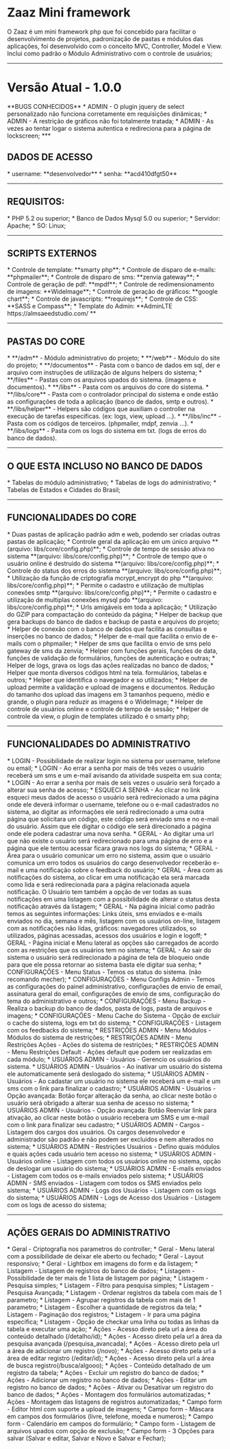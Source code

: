 <h1>Zaaz Mini framework</h1>

O Zaaz é um mini framework php que foi concebido para facilitar o desenvolvimento de projetos, padronização de pastas e módulos das aplicações, foi desenvolvido com o conceito MVC, Controller, Model e View. Inclui como padrão o Módulo Administrativo com o controle de usuários;

***

<h1>Versão Atual - 1.0.0</h1>
**BUGS CONHECIDOS**
* ADMIN - O plugin jquery de select personalizado não funciona corretamente em requisições dinâmicas;
* ADMIN - A restrição de gráficos não foi totalmente tratada;
* ADMIN - As vezes ao tentar logar o sistema autentica e redireciona para a página de lockscreen;
***

<h2>DADOS DE ACESSO</h2>
* username: **desenvolvedor**
* senha: **acd410dfgt50**

***

<h2>REQUISITOS:</h2>
* PHP 5.2 ou superior;
* Banco de Dados Mysql 5.0 ou superior;
* Servidor: Apache;
* SO: Linux;

***

<h2>SCRIPTS EXTERNOS</h2>
* Controle de template: **smarty php**;
* Controle de disparo de e-mails: **phpmailer**;
* Controle de disparo de sms: **zenvia gateway**;
* Controle de geração de pdf: **mpdf**;
* Controle de redimensionamento de imagens: **WideImage**;
* Controle de geração de gráficos: **google chart**;
* Controle de javascripts: **requirejs**;
* Controle de CSS: **SASS e Compass**;
* Template do Admin: **AdminLTE https://almsaeedstudio.com/ **

***

<h2>PASTAS DO CORE</h2>
* **/adm** - Módulo administrativo do projeto;
* **/web** - Módulo do site do projeto;
* **/documentos** - Pasta com o banco de dados em sql, der e arquivo com instruções de utilização de alguns helpers do sistema;
* **/files** - Pastas com os arquivos upados do sistema. (imagens e documentos).
* **/libs** - Pasta com os arquivos do core do sistema.
* **/libs/core** - Pasta com o controlador principal do sistema e onde estão as configurações de toda a aplicação (banco de dados, smtp e outros).
* **/libs/helper** - Helpers são códigos que auxiliam o controller na execução de tarefas especificas. (ex: logs, view, upload ...).
* **/libs/inc** - Pasta com os códigos de terceiros. (phpmailer, mdpf, zenvia ...).
* **/libs/logs** - Pasta com os logs do sistema em txt. (logs de erros do banco de dados).

***

<h2>O QUE ESTA INCLUSO NO BANCO DE DADOS</h2>
* Tabelas do módulo administrativo;
* Tabelas de logs do administrativo;
* Tabelas de Estados e Cidades do Brasil;

***

<h2>FUNCIONALIDADES DO CORE</h2>
* Duas pastas de aplicação padrão adm e web, podendo ser criadas outras pastas de aplicação;
* Controle geral da aplicação em um único arquivo **(arquivo: libs/core/config.php)**;
* Controle de tempo de sessão ativa no sistema **(arquivo: libs/core/config.php)**;
* Controle de tempo que o usuário online é destruido do sistema **(arquivo: libs/core/config.php)**;
* Controle do status dos erros do sistema **(arquivo: libs/core/config.php)**;
* Utilização da função de criptografia mcrypt_encrypt do php **(arquivo: libs/core/config.php)**;
* Permite o cadastro e utilização de multiplas conexões smtp **(arquivo: libs/core/config.php)**;
* Permite o cadastro e utilização de multiplas conexões mysql pdo **(arquivo: libs/core/config.php)**;
* Urls amigáveis em toda a aplicação;
* Utilização do GZIP para compactação do conteúdo da página;
* Helper de backup que gera backups do banco de dados e backup de pasta e arquivos do projeto;
* Helper de conexão com o banco de dados que facilita as consultas e inserções no banco de dados;
* Helper de e-mail que facilita o envio de e-mails com o phpmailer;
* Helper de sms que facilita o envio de sms pelo gateway de sms da zenvia;
* Helper com funções gerais, funções de data, funções de validação de formulários, funções de autenticação e outras;
* Helper de logs, grava os logs das ações realizadas no banco de dados;
* Helper que monta diversos códigos html na tela. formulários, tabelas e outros;
* Helper que identifica o navegador e so utilizados;
* Helper de upload permite a validação e upload de imagens e documentos. Redução do tamanho dos upload das imagens em 3 tamanhos pequeno, médio e grande, o plugin para reduzir as imagens é o WideImage;
* Helper de controle de usuários online e controle de tempo de sessão;
* Helper de controle da view, o plugin de templates utilizado é o smarty php;

***

<h2>FUNCIONALIDADES DO ADMINISTRATIVO</h2>
* LOGIN - Possibilidade de realizar login no sistema por username, telefone ou email;
* LOGIN - Ao errar a senha por mais de três vezes o usuário receberá um sms e um e-mail avisando da atividade suspeita em sua conta;
* LOGIN - Ao errar a senha por mais de seis vezes o usuário será forçado a alterar sua senha de acesso;
* ESQUECI A SENHA - Ao clicar no link esqueci meus dados de acesso o usuário será redirecionado a uma página onde ele deverá informar o username, telefone ou o e-mail cadastrados no sistema, ao digitar as informações ele será redirecionado a uma outra página que solicitara um código, este código será enviado sms e no e-mail do usuário. Assim que ele digitar o código ele será direcionado a página onde ele podera cadastrar uma nova senha.
* GERAL - Ao digitar uma url que não existe o usuário será redirecionado para uma página de erro e a página que ele tentou acessar ficara grava nos logs do sistema;
* GERAL - Área para o usuário comunicar um erro no sistema, assim que o usuário comunica um erro todos os usuários do cargo desenvolvedor receberão e-mail e uma notificação sobre o feedback do usuário;
* GERAL - Área com as notificações do sistema, ao clicar em uma notificação ela será marcada como lida e será redirecionada para a página relacionada aquela notificação. O Usuário tem também a opção de ver todas as suas notificações em uma listagem com a possibilidade de alterar o status desta notificação através da listagem;
* GERAL - Na página inicial como padrão temos as seguintes informações: Links úteis, sms enviados e e-mails enviados no dia, semana e mês, listagem com os usuários on-line, listagem com as notificações não lidas, gráficos: navegadores utilizados, so utilizados, páginas acessadas, acessos dos usuários e login e logoff;
* GERAL - Página inicial e Menu lateral as opções são carregados de acordo com as restrições que os usuários tem no sistema;
* GERAL - Ao sair do sistema o usuário será redirecionado a página de tela de bloqueio onde para que ele possa retornar ao sistema basta ele digitar sua senha;
* CONFIGURAÇÕES - Menu Status - Temos os status do sistema. (não recomando mecher);
* CONFIGURAÇÕES - Menu Configs Admin - Temos as configurações do painel administrativo, configurações de envio de email, assinatura geral do email, configurações de envio de sms, configuração do tema do administrativo e outros;
* CONFIGURAÇÕES - Menu Backup - Realiza o backup do banco de dados, pasta de logs, pasta de arquivos e imagens;
* CONFIGURAÇÕES - Menu Cache do Sistema - Opção de excluir o cache do sistema, logs em txt do sistema;
* CONFIGURAÇÕES - Listagem com os feedbacks do sistema;
* RESTRIÇÕES ADMIN - Menu Módulos - Módulos do sistema de restrições;
* RESTRIÇÕES ADMIN - Menu Restrições Ações - Ações do sistema de restrições;
* RESTRIÇÕES ADMIN - Menu Restrições Default - Ações default que podem ser realizadas em cada módulo;
* USUÁRIOS ADMIN - Usuários - Gerencio os usuários do sistema.
* USUÁRIOS ADMIN - Usuários - Ao inativar um usuário do sistema ele automaticamente será deslogado do sistema;
* USUÁRIOS ADMIN - Usuários - Ao cadastar um usuário no sistema ele receberá um e-mail e um sms com o link para finalizar o cadastro;
* USUÁRIOS ADMIN - Usuários - Opção avançada: Botão forçar alteração da senha, ao clicar neste botão o usuário será obrigado a alterar sua senha de acesso no sistema;
* USUÁRIOS ADMIN - Usuários - Opção avançada: Botão Reenviar link para ativação, ao clicar neste botão o usuário recebera um SMS e um e-mail com o link para finalizar seu cadastro;
* USUÁRIOS ADMIN - Cargos - Listagem dos cargos dos usuários. Os cargos desenvolvedor e administrador são padrão e não podem ser excluidos e nem alterados no sistema;
* USUÁRIOS ADMIN - Restrições Usuários - Defino quais módulos e quais ações cada usuário tem acesso no sistema;
* USUÁRIOS ADMIN - Usuários online - Listagem com todos os usuários online no sistema, opção de deslogar um usuário do sistema;
* USUÁRIOS ADMIN - E-mails enviados - Listagem com todos os e-mails enviados pelo sistema;
* USUÁRIOS ADMIN - SMS enviados - Listagem com todos os SMS enviados pelo sistema;
* USUÁRIOS ADMIN - Logs dos Usuários - Listagem com os logs do sistema;
* USUÁRIOS ADMIN - Logs de Acesso dos Usuários - Listagem com os logs de acesso do sistema;

***

<h2>AÇÕES GERAIS DO ADMINISTRATIVO</h2>
* Geral - Criptografia nos parametros do controller;
* Geral - Menu lateral com a possibilidade de deixar ele aberto ou fechado;
* Geral - Layout responsivo;
* Geral - Lightbox em imagens do form e da listagem;
* Listagem - Listagem de registros do banco de dados;
* Listagem - Possibilidade de ter mais de 1 lista de listagem por página;
* Listagem - Pesquisa simples;
* Listagem - Filtro para pesquisa simples;
* Listagem - Pesquisa Avançada;
* Listagem - Ordenar registros da tabela com mais de 1 parametro;
* Listagem - Agrupar registros da tabela com mais de 1 parametro;
* Listagem - Escolher a quantidade de registros da tela;
* Listagem - Paginação dos registros;
* Listagem - Ir para uma página especifica;
* Listagem - Opção de checkar uma linha ou todas as linhas da tabela e executar uma ação;
* Ações - Acesso direto pela url a área do conteúdo detalhado (/detalho/id);
* Ações - Acesso direto pela url a área da pesquisa avançada (/pesquisa_avancada);
* Ações - Acesso direto pela url a área de adicionar um registro (/novo);
* Ações - Acesso direto pela url a área de editar registro (/editar/id);
* Ações - Acesso direto pela url a área de busca registro(/busca/algooo);
* Ações - Conteúdo detalhado de um registro da tabela;
* Ações - Excluir um registro do banco de dados;
* Ações - Adicionar um registro no banco de dados;
* Ações - Editar um registro no banco de dados;
* Ações - Ativar ou Desativar um registro do banco de dados;
* Ações - Montagem dos formulários automatizadas;
* Ações - Montagem das listagens de registros automatizadas;
* Campo form - Editor html com suporte a upload de imagens;
* Campo form - Máscara em campos dos formulários (livre, telefone, moeda e numeros);
* Campo form - Calendário em campos do formulário;
* Campo form - Listagem de arquivos upados com opção de exclusão;
* Campo form - 3 Opções para salvar (Salvar e editar, Salvar e Novo e Salvar e Fechar);
